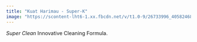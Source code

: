 ```yaml
---
title: "Kuat Harimau - Super-K"
image: "https://scontent-lht6-1.xx.fbcdn.net/v/t1.0-9/26733996_405824686520988_9104276393538775382_n.jpg?_nc_cat=0&oh=18728b0eb622064f6128f6bfb4ba9629&oe=5B9C9AD5"
---
```


*Super Clean* Innovative Cleaning Formula.


